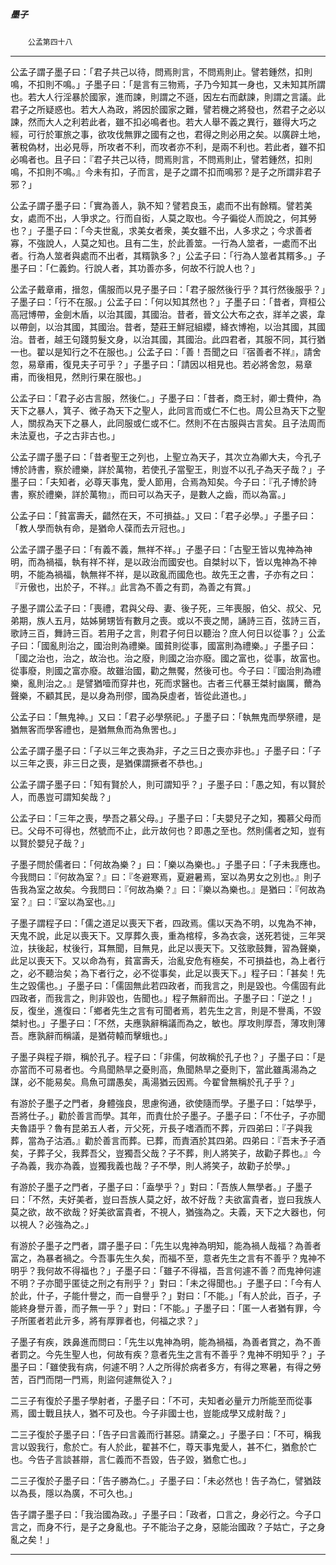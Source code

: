 

##### 墨子
　　`公孟第四十八`

* * *

公孟子謂子墨子曰：「君子共己以待，問焉則言，不問焉則止。譬若鍾然，扣則鳴，不扣則不鳴。」子墨子曰：「是言有三物焉，子乃今知其一身也，又未知其所謂也。若大人行淫暴於國家，進而諫，則謂之不遜，因左右而獻諫，則謂之言議。此君子之所疑惑也。若大人為政，將因於國家之難，譬若機之將發也，然君子之必以諫，然而大人之利若此者，雖不扣必鳴者也。若大人舉不義之異行，雖得大巧之經，可行於軍旅之事，欲攻伐無罪之國有之也，君得之則必用之矣。以廣辟土地，著稅偽材，出必見辱，所攻者不利，而攻者亦不利，是兩不利也。若此者，雖不扣必鳴者也。且子曰：『君子共己以待，問焉則言，不問焉則止，譬若鍾然，扣則鳴，不扣則不鳴。』今未有扣，子而言，是子之謂不扣而鳴邪？是子之所謂非君子邪？」

公孟子謂子墨子曰：「實為善人，孰不知？譬若良玉，處而不出有餘糈。譬若美女，處而不出，人爭求之。行而自衒，人莫之取也。今子徧從人而說之，何其勞也？」子墨子曰：「今夫世亂，求美女者衆，美女雖不出，人多求之；今求善者寡，不強說人，人莫之知也。且有二生，於此善筮。一行為人筮者，一處而不出者。行為人筮者與處而不出者，其糈孰多？」公孟子曰：「行為人筮者其糈多。」子墨子曰：「仁義鈞。行說人者，其功善亦多，何故不行說人也？」

公孟子戴章甫，搢忽，儒服而以見子墨子曰：「君子服然後行乎？其行然後服乎？」子墨子曰：「行不在服。」公孟子曰：「何以知其然也？」子墨子曰：「昔者，齊桓公高冠博帶，金劍木盾，以治其國，其國治。昔者，晉文公大布之衣，牂羊之裘，韋以帶劍，以治其國，其國治。昔者，楚莊王鮮冠組纓，絳衣博袍，以治其國，其國治。昔者，越王句踐剪髮文身，以治其國，其國治。此四君者，其服不同，其行猶一也。翟以是知行之不在服也。」公孟子曰：「善！吾聞之曰『宿善者不祥』，請舍忽，易章甫，復見夫子可乎？」子墨子曰：「請因以相見也。若必將舍忽，易章甫，而後相見，然則行果在服也。」

公孟子曰：「君子必古言服，然後仁。」子墨子曰：「昔者，商王紂，卿士費仲，為天下之暴人，箕子、微子為天下之聖人，此同言而或仁不仁也。周公旦為天下之聖人，關叔為天下之暴人，此同服或仁或不仁。然則不在古服與古言矣。且子法周而未法夏也，子之古非古也。」

公孟子謂子墨子曰：「昔者聖王之列也，上聖立為天子，其次立為卿大夫，今孔子博於詩書，察於禮樂，詳於萬物，若使孔子當聖王，則豈不以孔子為天子哉？」子墨子曰：「夫知者，必尊天事鬼，愛人節用，合焉為知矣。今子曰：『孔子博於詩書，察於禮樂，詳於萬物』，而曰可以為天子，是數人之齒，而以為富。」

公孟子曰：「貧富壽夭，齰然在天，不可損益。」又曰：「君子必學。」子墨子曰：「教人學而執有命，是猶命人葆而去亓冠也。」

公孟子謂子墨子曰：「有義不義，無祥不祥。」子墨子曰：「古聖王皆以鬼神為神明，而為禍福，執有祥不祥，是以政治而國安也。自桀紂以下，皆以鬼神為不神明，不能為禍福，執無祥不祥，是以政亂而國危也。故先王之書，子亦有之曰：『亓傲也，出於子，不祥。』此言為不善之有罰，為善之有賞。」

子墨子謂公孟子曰：「喪禮，君與父母、妻、後子死，三年喪服，伯父、叔父、兄弟期，族人五月，姑姊舅甥皆有數月之喪。或以不喪之閒，誦詩三百，弦詩三百，歌詩三百，舞詩三百。若用子之言，則君子何日以聽治？庶人何日以從事？」公孟子曰：「國亂則治之，國治則為禮樂。國貧則從事，國富則為禮樂。」子墨子曰：「國之治也，治之，故治也。治之廢，則國之治亦廢。國之富也，從事，故富也。從事廢，則國之富亦廢。故雖治國，勸之無饜，然後可也。今子曰：『國治則為禮樂，亂則治之。』是譬猶噎而穿井也，死而求醫也。古者三代暴王桀紂幽厲，薾為聲樂，不顧其民，是以身為刑僇，國為戾虛者，皆從此道也。」

公孟子曰：「無鬼神。」又曰：「君子必學祭祀。」子墨子曰：「執無鬼而學祭禮，是猶無客而學客禮也，是猶無魚而為魚罟也。」

公孟子謂子墨子曰：「子以三年之喪為非，子之三日之喪亦非也。」子墨子曰：「子以三年之喪，非三日之喪，是猶倮謂撅者不恭也。」

公孟子謂子墨子曰：「知有賢於人，則可謂知乎？」子墨子曰：「愚之知，有以賢於人，而愚豈可謂知矣哉？」

公孟子曰：「三年之喪，學吾之慕父母。」子墨子曰：「夫嬰兒子之知，獨慕父母而已。父母不可得也，然號而不止，此亓故何也？即愚之至也。然則儒者之知，豈有以賢於嬰兒子哉？」

子墨子問於儒者曰：「何故為樂？」曰：「樂以為樂也。」子墨子曰：「子未我應也。今我問曰：『何故為室？』曰：『冬避寒焉，夏避暑焉，室以為男女之別也。』則子告我為室之故矣。今我問曰：『何故為樂？』曰：『樂以為樂也。』是猶曰：『何故為室？』曰：『室以為室也。』」

子墨子謂程子曰：「儒之道足以喪天下者，四政焉。儒以天為不明，以鬼為不神，天鬼不說，此足以喪天下。又厚葬久喪，重為棺椁，多為衣衾，送死若徙，三年哭泣，扶後起，杖後行，耳無聞，目無見，此足以喪天下。又弦歌鼓舞，習為聲樂，此足以喪天下。又以命為有，貧富壽夭，治亂安危有極矣，不可損益也，為上者行之，必不聽治矣；為下者行之，必不從事矣，此足以喪天下。」程子曰：「甚矣！先生之毀儒也。」子墨子曰：「儒固無此若四政者，而我言之，則是毀也。今儒固有此四政者，而我言之，則非毀也，告聞也。」程子無辭而出。子墨子曰：「逆之！」反，復坐，進復曰：「鄉者先生之言有可聞者焉，若先生之言，則是不譽禹，不毀桀紂也。」子墨子曰：「不然，夫應孰辭稱議而為之，敏也。厚攻則厚吾，薄攻則薄吾。應孰辭而稱議，是猶荷轅而擊蛾也。」

子墨子與程子辯，稱於孔子。程子曰：「非儒，何故稱於孔子也？」子墨子曰：「是亦當而不可易者也。今鳥聞熱旱之憂則高，魚聞熱旱之憂則下，當此雖禹湯為之謀，必不能易矣。鳥魚可謂愚矣，禹湯猶云因焉。今翟曾無稱於孔子乎？」

有游於子墨子之門者，身體強良，思慮徇通，欲使隨而學。子墨子曰：「姑學乎，吾將仕子。」勸於善言而學。其年，而責仕於子墨子。子墨子曰：「不仕子，子亦聞夫魯語乎？魯有昆弟五人者，亓父死，亓長子嗜酒而不葬，亓四弟曰：『子與我葬，當為子沽酒。』勸於善言而葬。已葬，而責酒於其四弟。四弟曰：『吾末予子酒矣，子葬子父，我葬吾父，豈獨吾父哉？子不葬，則人將笑子，故勸子葬也。』今子為義，我亦為義，豈獨我義也哉？子不學，則人將笑子，故勸子於學。」

有游於子墨子之門者，子墨子曰：「盍學乎？」對曰：「吾族人無學者。」子墨子曰：「不然，夫好美者，豈曰吾族人莫之好，故不好哉？夫欲富貴者，豈曰我族人莫之欲，故不欲哉？好美欲富貴者，不視人，猶強為之。夫義，天下之大器也，何以視人？必強為之。」

有游於子墨子之門者，謂子墨子曰：「先生以鬼神為明知，能為禍人哉福？為善者富之，為暴者禍之。今吾事先生久矣，而福不至，意者先生之言有不善乎？鬼神不明乎？我何故不得福也？」子墨子曰：「雖子不得福，吾言何遽不善？而鬼神何遽不明？子亦聞乎匿徒之刑之有刑乎？」對曰：「未之得聞也。」子墨子曰：「今有人於此，什子，子能什譽之，而一自譽乎？」對曰：「不能。」「有人於此，百子，子能終身譽亓善，而子無一乎？」對曰：「不能。」子墨子曰：「匿一人者猶有罪，今子所匿者若此亓多，將有厚罪者也，何福之求？」

子墨子有疾，跌鼻進而問曰：「先生以鬼神為明，能為禍福，為善者賞之，為不善者罰之。今先生聖人也，何故有疾？意者先生之言有不善乎？鬼神不明知乎？」子墨子曰：「雖使我有病，何遽不明？人之所得於病者多方，有得之寒暑，有得之勞苦，百門而閉一門焉，則盜何遽無從入？」

二三子有復於子墨子學射者，子墨子曰：「不可，夫知者必量亓力所能至而從事焉，國士戰且扶人，猶不可及也。今子非國士也，豈能成學又成射哉？」

二三子復於子墨子曰：「告子曰言義而行甚惡。請棄之。」子墨子曰：「不可，稱我言以毀我行，愈於亡。有人於此，翟甚不仁，尊天事鬼愛人，甚不仁，猶愈於亡也。今告子言談甚辯，言仁義而不吾毀，告子毀，猶愈亡也。」

二三子復於子墨子曰：「告子勝為仁。」子墨子曰：「未必然也！告子為仁，譬猶跂以為長，隱以為廣，不可久也。」

告子謂子墨子曰：「我治國為政。」子墨子曰：「政者，口言之，身必行之。今子口言之，而身不行，是子之身亂也。子不能治子之身，惡能治國政？子姑亡，子之身亂之矣！」

* * *

